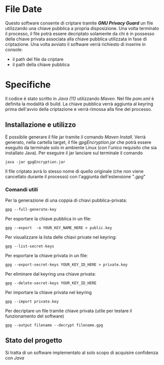 # File Date

Questo software consente di criptare tramite  ***GNU Privacy Guard*** un file utilizzando una chiave pubblica a propria disposizione. 
Una volta terminato il processo, il file potrà essere decriptato solamente da chi è in possesso della chiave privata associata alla chiave pubblica utilizzata in fase di criptazione.
Una volta avviato il software verrà richiesto di inserire in console:
- il path del file da criptare
- il path della chiave pubblica

# Specifiche

Il codice è stato scritto in *Java (11)* utilizzando *Maven*. Nel file *pom.xml* è definita la modalità di build. La chiave pubblica verrà aggiunta al keyring prima dell'avvio della criptazione e verrà rimossa alla fine del processo.

## Installazione e utilizzo
È possibile generare il file jar tramite il comando *Maven Install*. Verrà generato, nella cartella target, il file *gpgEncryption.jar* che potrà essere eseguito da terminale solo in ambiente Linux (con l'unico requisito che sia installato Java).
Per eseguire il jar lanciare sul terminale il comando

    java -jar gpgEncryption.jar
Il file criptato avrà lo stesso nome di quello originale (che non viene cancellato durante il processo) con l'aggiunta dell'estensione "*.gpg*"
### Comandi utili
Per la generazione di una coppia di chiavi pubblica-privata:

    gpg --full-generate-key
Per esportare la chiave pubblica in un file:

    gpg --export  -a YOUR_KEY_NAME_HERE > public.key
Per visualizzare la lista delle chiavi private nel keyring:

    gpg --list-secret-keys
Per esportare la chiave privata in un file:

    gpg --export-secret-keys YOUR_KEY_ID_HERE > private.key
Per eliminare dal keyring una chiave privata:

    gpg --delete-secret-keys YOUR_KEY_ID_HERE
Per importare la chiave privata nel keyring

    gpg --import private.key
Per decriptare un file  tramite chiave privata (utile per testare il funzionamento del software)

    gpg --output filename --decrypt filename.gpg

## Stato del progetto
Si tratta di un software implementato al solo scopo di acquisire confidenza con *Java*
